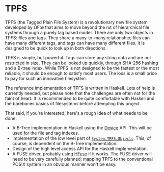 # TPFS

TPFS (the Tagged Plain File System) is a revolutionary new file system
developed by ΩF:∅ that aims to move beyond the rut of hierarchical
file systems through a purely tag based model. There are only two
objects in TPFS: files and tags. They share a many-to-many
relationship; files can have many different tags, and tags can have
many different files. It is designed to be quick to look up in both
directions.

TPFS is simple, but powerful. Tags can store any string data and are
not restricted in size. They can be looked up quickly, through SHA-256
hashing and a B-tree index. While TPFS is not designed to be the
fastest or the most reliable, it should be enough to satisfy most
users. The loss is a small price to pay for such an innovative
filesystem.

The reference implementation of TPFS is written in Haskell. Lots of
help is currently needed, but please note that the challenges are
often not for the faint of heart. It is recommended to be quite
comfortable with Haskell and the barebones basics of filesystems
before attempting this project.

That said, if you're interested, here's a rough idea of what needs to
be done:

- A B-Tree implementation in Haskell using the
  [Device](http://h.devyn.tk/docs/tpfs/System-TPFS-Device.html)
  API. This will be used for the file and tag indexes.
- Implementation of the low level part of
  [`System.TPFS.Objects`](http://h.devyn.tk/docs/tpfs/System-TPFS-Objects.html). This,
  of course, is dependent on the B-Tree implementation.
- Design of the high level access API for the Haskell implementation.
- A FUSE driver, probably using
  [HFuse](http://hackage.haskell.org/package/HFuse) if it works. The
  FUSE driver will need to be very carefully planned; mapping TPFS to
  the conventional POSIX system in an obvious manner won't be easy.
